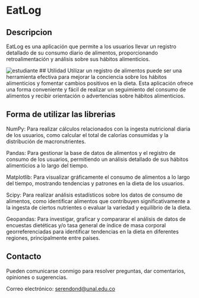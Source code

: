 # EatLog
## Descripcion
EatLog es una aplicación que permite a los usuarios llevar un registro detallado de su consumo diario de alimentos, proporcionando retroalimentación y análisis sobre sus hábitos alimenticios.

<img src="https://img.freepik.com/vector-premium/retrato-completo-joven-estudiante-feliz-listo-estudiar-trabajar_723224-5220.jpg?semt=ais_hybrid&w=740" alt="estudiante">
## Utilidad
Utilizar un registro de alimentos puede ser una herramienta efectiva para mejorar la conciencia sobre los hábitos alimenticios y fomentar cambios positivos en la dieta. Esta aplicación ofrece una forma conveniente y fácil de realizar un seguimiento del consumo de alimentos y recibir orientación o advertencias  sobre hábitos alimenticios.

## Forma de utilizar las librerias
NumPy: Para realizar cálculos relacionados con la ingesta nutricional diaria de los usuarios, como calcular el total de calorías consumidas y la distribución de macronutrientes.

Pandas: Para gestionar la base de datos de alimentos y el registro de consumo de los usuarios, permitiendo un análisis detallado de sus hábitos alimenticios a lo largo del tiempo.

Matplotlib: Para visualizar gráficamente el consumo de alimentos a lo largo del tiempo, mostrando tendencias y patrones en la dieta de los usuarios.

Scipy: Para realizar análisis estadísticos sobre los datos de consumo de alimentos, como identificar alimentos que contribuyen significativamente a la ingesta de ciertos nutrientes o evaluar la variedad y equilibrio de la dieta.

Geopandas: Para investigar, graficar y compararar el análisis de datos de encuestas dietéticas y/o tasa general de índice de masa corporal georreferenciadas para identificar tendencias en la dieta en diferentes regiones, principalmente entre países.

## Contacto
Pueden comunicarse conmigo para resolver preguntas, dar comentarios, opiniones o sugerencias.

Correo electrónico: serendond@unal.edu.co 
